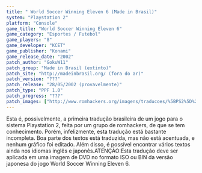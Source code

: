 ```yaml
---
title: " World Soccer Winning Eleven 6 (Made in Brasil)"
system: "Playstation 2"
platform: "Console"
game_title: "World Soccer Winning Eleven 6"
game_category: "Esportes / Futebol"
game_players: "8"
game_developer: "KCET"
game_publisher: "Konami"
game_release_date: "2002"
patch_author: "GokuW11"
patch_group: "Made in Brasil (extinto)"
patch_site: "http://madeinbrasil.org/ (fora do ar)"
patch_version: "???"
patch_release: "28/05/2002 (provavelmente)"
patch_type: "PPF 1.0"
patch_progress: "???"
patch_images: ["http://www.romhackers.org/imagens/traducoes/%5BPS2%5D%20Winning%20Eleven%206%20-%20MiB%20-%201.jpg","http://www.romhackers.org/imagens/traducoes/%5BPS2%5D%20Winning%20Eleven%206%20-%20MiB%20-%202.jpg","http://www.romhackers.org/imagens/traducoes/%5BPS2%5D%20Winning%20Eleven%206%20-%20MiB%20-%203.jpg"]
---
```

Esta é, possivelmente, a primeira tradução brasileira de um jogo para o sistema Playstation 2, feita por um grupo de romhackers, de que se tem conhecimento. Porém, infelizmente, esta tradução está bastante incompleta. Boa parte dos textos está traduzida, mas não está acentuada, e nenhum gráfico foi editado. Além disso, é possível encontrar vários textos ainda nos idiomas inglês e japonês.ATENÇÃO:Esta tradução deve ser aplicada em uma imagem de DVD no formato ISO ou BIN da versão japonesa do jogo World Soccer Winning Eleven 6.